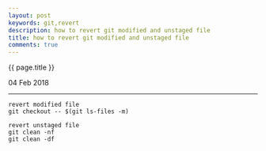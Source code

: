 ```yaml
---
layout: post
keywords: git,revert
description: how to revert git modified and unstaged file
title: how to revert git modified and unstaged file
comments: true
---
```


{{ page.title }}
<p class="meta">04 Feb 2018</p>
<hr>

```
revert modified file
git checkout -- $(git ls-files -m)

revert unstaged file
git clean -nf
git clean -df
```
